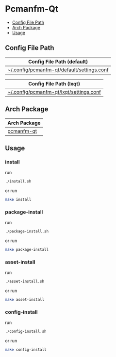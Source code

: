 

# Pcmanfm-Qt

* [Config File Path](#config-file-path)
* [Arch Package](#arch-package)
* [Usage](#usage)




## Config File Path

| Config File Path (default) |
| --- |
| [~/.config/pcmanfm-qt/default/settings.conf](./asset/overlay/etc/skel/.config/pcmanfm-qt/default/settings.conf) |

| Config File Path (lxqt) |
| --- |
| [~/.config/pcmanfm-qt/lxqt/settings.conf](./asset/overlay/etc/skel/.config/pcmanfm-qt/lxqt/settings.conf) |




## Arch Package

| Arch Package |
| --- |
| [pcmanfm-qt](https://archlinux.org/packages/extra/x86_64/pcmanfm-qt/) |




## Usage


### install

run

``` sh
./install.sh
```

or run

``` sh
make install
```


### package-install

run

``` sh
./package-install.sh
```

or run

``` sh
make package-install
```


### asset-install

run

``` sh
./asset-install.sh
```

or run

``` sh
make asset-install
```


### config-install

run

``` sh
./config-install.sh
```

or run

``` sh
make config-install
```
